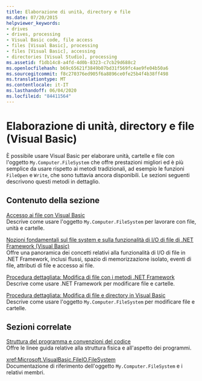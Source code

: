 ```yaml
---
title: Elaborazione di unità, directory e file
ms.date: 07/20/2015
helpviewer_keywords:
- drives
- drives, processing
- Visual Basic code, file access
- files [Visual Basic], processing
- files [Visual Basic], accessing
- directories [Visual Studio], processing
ms.assetid: f1db14c8-a4fd-4d0b-8323-c7cb29d688c2
ms.openlocfilehash: b69c65621f3849b07bd31f569fc4ae9fe04b50a6
ms.sourcegitcommit: f8c270376ed905f6a8896ce0fe25b4f4b38ff498
ms.translationtype: MT
ms.contentlocale: it-IT
ms.lasthandoff: 06/04/2020
ms.locfileid: "84411564"
---
```

# <a name="processing-drives-directories-and-files-visual-basic"></a>Elaborazione di unità, directory e file (Visual Basic)

È possibile usare Visual Basic per elaborare unità, cartelle e file con l'oggetto `My.Computer.FileSystem` che offre prestazioni migliori ed è più semplice da usare rispetto ai metodi tradizionali, ad esempio le funzioni `FileOpen` e `Write`, che sono tuttavia ancora disponibili. Le sezioni seguenti descrivono questi metodi in dettaglio.  
  
## <a name="in-this-section"></a>Contenuto della sezione  

 [Accesso ai file con Visual Basic](file-access.md)  
 Descrive come usare l'oggetto `My.Computer.FileSystem` per lavorare con file, unità e cartelle.  
  
 [Nozioni fondamentali sul file system e sulla funzionalità di I/O di file di .NET Framework (Visual Basic)](basics-of-net-framework-file-io-and-the-file-system.md)  
 Offre una panoramica dei concetti relativi alla funzionalità di I/O di file in .NET Framework, inclusi flussi, spazio di memorizzazione isolato, eventi di file, attributi di file e accesso ai file.  
  
 [Procedura dettagliata: Modifica di file con i metodi .NET Framework](walkthrough-manipulating-files-by-using-net-framework-methods.md)  
 Descrive come usare .NET Framework per modificare file e cartelle.  
  
 [Procedura dettagliata: Modifica di file e directory in Visual Basic](walkthrough-manipulating-files-and-directories.md)  
 Descrive come usare l'oggetto `My.Computer.FileSystem` per modificare file e cartelle.  
  
## <a name="related-sections"></a>Sezioni correlate  

 [Struttura del programma e convenzioni del codice](../../../programming-guide/program-structure/program-structure-and-code-conventions.md)  
 Offre le linee guida relative alla struttura fisica e all'aspetto dei programmi.  
  
 <xref:Microsoft.VisualBasic.FileIO.FileSystem>  
 Documentazione di riferimento dell'oggetto `My.Computer.FileSystem` e i relativi membri.
